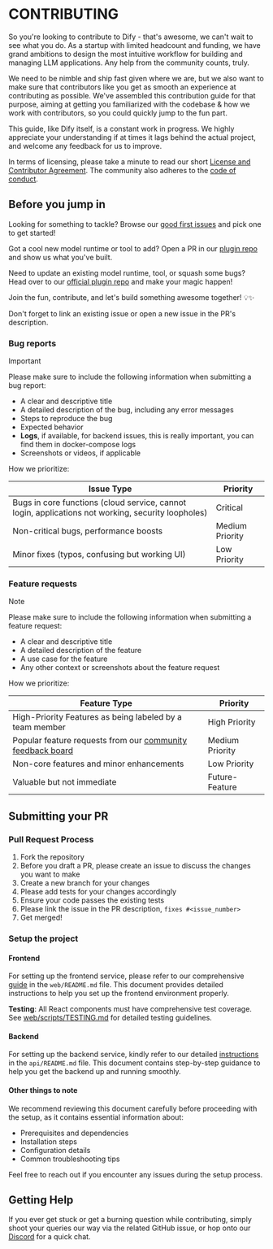 # CONTRIBUTING

So you're looking to contribute to Dify - that's awesome, we can't wait to see what you do. As a startup with limited headcount and funding, we have grand ambitions to design the most intuitive workflow for building and managing LLM applications. Any help from the community counts, truly.

We need to be nimble and ship fast given where we are, but we also want to make sure that contributors like you get as smooth an experience at contributing as possible. We've assembled this contribution guide for that purpose, aiming at getting you familiarized with the codebase & how we work with contributors, so you could quickly jump to the fun part.

This guide, like Dify itself, is a constant work in progress. We highly appreciate your understanding if at times it lags behind the actual project, and welcome any feedback for us to improve.

In terms of licensing, please take a minute to read our short [License and Contributor Agreement](./LICENSE). The community also adheres to the [code of conduct](https://github.com/langgenius/.github/blob/main/CODE_OF_CONDUCT.md).

## Before you jump in

Looking for something to tackle? Browse our [good first issues](https://github.com/langgenius/dify/issues?q=is%3Aissue%20state%3Aopen%20label%3A%22good%20first%20issue%22) and pick one to get started!

Got a cool new model runtime or tool to add? Open a PR in our [plugin repo](https://github.com/langgenius/dify-plugins) and show us what you've built.

Need to update an existing model runtime, tool, or squash some bugs? Head over to our [official plugin repo](https://github.com/langgenius/dify-official-plugins) and make your magic happen!

Join the fun, contribute, and let's build something awesome together! 💡✨

Don't forget to link an existing issue or open a new issue in the PR's description.

### Bug reports

> [!IMPORTANT]
> Please make sure to include the following information when submitting a bug report:

- A clear and descriptive title
- A detailed description of the bug, including any error messages
- Steps to reproduce the bug
- Expected behavior
- **Logs**, if available, for backend issues, this is really important, you can find them in docker-compose logs
- Screenshots or videos, if applicable

How we prioritize:

| Issue Type | Priority |
| ------------------------------------------------------------ | --------------- |
| Bugs in core functions (cloud service, cannot login, applications not working, security loopholes) | Critical |
| Non-critical bugs, performance boosts | Medium Priority |
| Minor fixes (typos, confusing but working UI) | Low Priority |

### Feature requests

> [!NOTE]
> Please make sure to include the following information when submitting a feature request:

- A clear and descriptive title
- A detailed description of the feature
- A use case for the feature
- Any other context or screenshots about the feature request

How we prioritize:

| Feature Type | Priority |
| ------------------------------------------------------------ | --------------- |
| High-Priority Features as being labeled by a team member | High Priority |
| Popular feature requests from our [community feedback board](https://github.com/langgenius/dify/discussions/categories/feedbacks) | Medium Priority |
| Non-core features and minor enhancements | Low Priority |
| Valuable but not immediate | Future-Feature |

## Submitting your PR

### Pull Request Process

1. Fork the repository
1. Before you draft a PR, please create an issue to discuss the changes you want to make
1. Create a new branch for your changes
1. Please add tests for your changes accordingly
1. Ensure your code passes the existing tests
1. Please link the issue in the PR description, `fixes #<issue_number>`
1. Get merged!

### Setup the project

#### Frontend

For setting up the frontend service, please refer to our comprehensive [guide](https://github.com/langgenius/dify/blob/main/web/README.md) in the `web/README.md` file. This document provides detailed instructions to help you set up the frontend environment properly.

**Testing**: All React components must have comprehensive test coverage. See [web/scripts/TESTING.md](https://github.com/langgenius/dify/blob/main/web/scripts/TESTING.md) for detailed testing guidelines.

#### Backend

For setting up the backend service, kindly refer to our detailed [instructions](https://github.com/langgenius/dify/blob/main/api/README.md) in the `api/README.md` file. This document contains step-by-step guidance to help you get the backend up and running smoothly.

#### Other things to note

We recommend reviewing this document carefully before proceeding with the setup, as it contains essential information about:

- Prerequisites and dependencies
- Installation steps
- Configuration details
- Common troubleshooting tips

Feel free to reach out if you encounter any issues during the setup process.

## Getting Help

If you ever get stuck or get a burning question while contributing, simply shoot your queries our way via the related GitHub issue, or hop onto our [Discord](https://discord.gg/8Tpq4AcN9c) for a quick chat.
